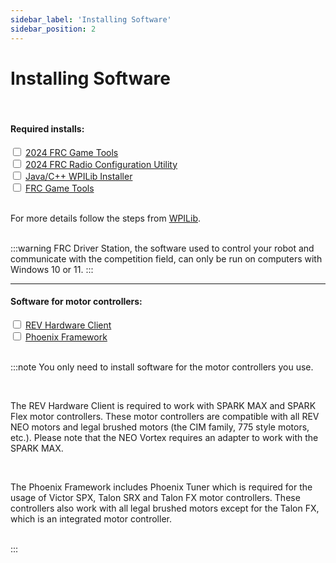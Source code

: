 ```yaml
---
sidebar_label: 'Installing Software'
sidebar_position: 2
---
```


# Installing Software

<br/>

#### Required installs:

<div>
    <input type="checkbox"/>
    <label><a href="https://docs.wpilib.org/en/stable/docs/zero-to-robot/step-2/offline-installation-preparations.html" target="_blank"> 2024 FRC Game Tools</a></label>
    <br/>
    <input type="checkbox"/>
    <label><a href="https://docs.wpilib.org/en/stable/docs/zero-to-robot/step-2/offline-installation-preparations.html" target="_blank"> 2024 FRC Radio Configuration Utility</a></label>
    <br/>
    <input type="checkbox"/>
    <label><a href="https://docs.wpilib.org/en/stable/docs/zero-to-robot/step-2/offline-installation-preparations.html" target="_blank"> Java/C++ WPILib Installer</a></label>
    <br/>
    <input type="checkbox"/>
    <label><a href="https://docs.wpilib.org/en/stable/docs/zero-to-robot/step-2/frc-game-tools.html" target="_blank"> FRC Game Tools</a></label>
</div>

<br/>

For more details follow the steps from <a href="https://docs.wpilib.org/en/stable/docs/zero-to-robot/step-2/index.html" target="_blank"> WPILib</a>. <br/> <br/> 

:::warning
FRC Driver Station, the software used to control your robot and communicate with the competition field, can only be run on computers with Windows 10 or 11.
:::


<hr/>

#### Software for motor controllers:

<div>
    <input type="checkbox"/>
    <label><a href="https://docs.revrobotics.com/sparkmax/rev-hardware-client/getting-started-with-the-rev-hardware-client" target="_blank"> REV Hardware Client</a></label>
    <br/>
    <input type="checkbox"/>
    <label><a href="https://store.ctr-electronics.com/software/" target="_blank"> Phoenix Framework</a></label>
</div>

<br/>

:::note
You only need to install software for the motor controllers you use.

<br/>

The REV Hardware Client is required to work with SPARK MAX and SPARK Flex motor controllers. These motor controllers are compatible with all REV NEO motors and legal brushed motors (the CIM family, 775 style motors, etc.). Please note that the NEO Vortex requires an adapter to work with the SPARK MAX.

<br/>

The Phoenix Framework includes Phoenix Tuner which is required for the usage of Victor SPX, Talon SRX and Talon FX motor controllers. These controllers also work with all legal brushed motors except for the Talon FX, which is an integrated motor controller. 

<br/>
:::
